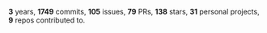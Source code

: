 **3** years, **1749** commits, **105** issues, **79** PRs, **138** stars, **31** personal projects, **9** repos contributed to.
